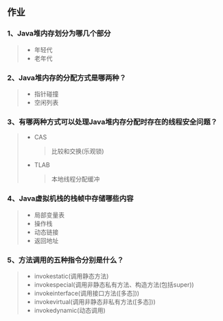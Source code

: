 ## 作业

### 1、Java堆内存划分为哪几个部分

> - 年轻代
> - 老年代

### 2、Java堆内存的分配方式是哪两种？

> - 指针碰撞
> - 空闲列表

### 3、有哪两种方式可以处理Java堆内存分配时存在的线程安全问题？

> - CAS
>
>   > 比较和交换(乐观锁)
>
> - TLAB
>
>   > 本地线程分配缓冲

### 4、Java虚拟机栈的栈帧中存储哪些内容

> - 局部变量表
> - 操作栈
> - 动态链接
> - 返回地址

### 5、方法调用的五种指令分别是什么？

> - invokestatic(调用静态方法)
> - invokespecial(调用非静态私有方法、构造方法(包括super))
> - invokeinterface(调用接口方法([多态]))
> - invokevirtual(调用非静态非私有方法([多态]))
> - invokedynamic(动态调用)

